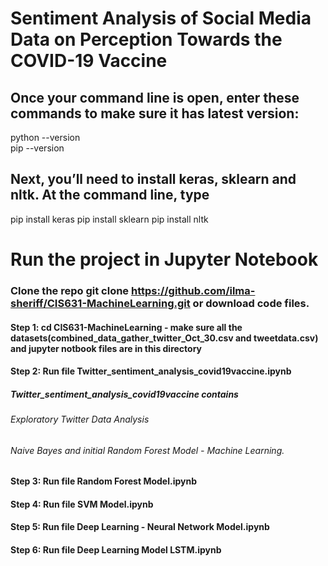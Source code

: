 # Sentiment Analysis of Social Media Data on Perception Towards the COVID-19 Vaccine

## Once your command line is open, enter these commands to make sure it has latest version:
python --version <br/>
pip --version


## Next, you’ll need to install keras, sklearn and nltk. At the command line, type
pip install keras
pip install sklearn
pip install nltk

# Run the project in Jupyter Notebook
### Clone the repo git clone https://github.com/ilma-sheriff/CIS631-MachineLearning.git or download code files.
#### Step 1: cd CIS631-MachineLearning - make sure all the datasets(combined_data_gather_twitter_Oct_30.csv and tweetdata.csv) and jupyter notbook files are in this directory
#### Step 2: Run file Twitter_sentiment_analysis_covid19vaccine.ipynb 
##### Twitter_sentiment_analysis_covid19vaccine contains 
###### Exploratory Twitter Data Analysis
###### Naive Bayes and initial Random Forest Model - Machine Learning. 
#### Step 3: Run file Random Forest Model.ipynb 
#### Step 4: Run file SVM Model.ipynb 
#### Step 5: Run file Deep Learning - Neural Network Model.ipynb 
#### Step 6: Run file Deep Learning Model LSTM.ipynb 

